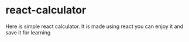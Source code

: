 # react-calculator
Here is simple react calculator. It is made using react you can enjoy it and save it for learning 
